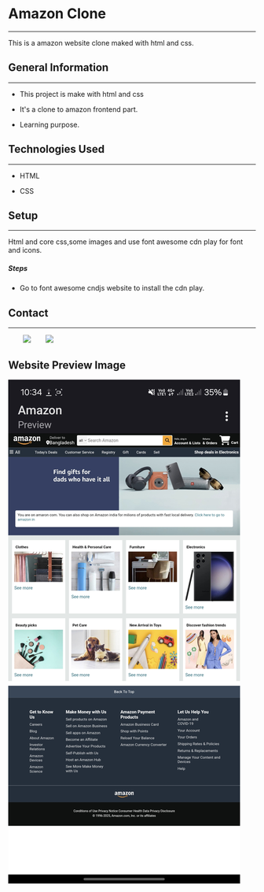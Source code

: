 <h1>Amazon Clone</h1>
<hr><p>This is a amazon website clone maked with html and css.</p><h2>General Information</h2>
<hr><ul>
<li>This project is make with html and css</li>
</ul><ul>
<li>It's a clone to amazon frontend part.</li>
</ul><ul>
<li>Learning purpose.</li>
</ul><h2>Technologies Used</h2>
<hr><ul>
<li>HTML</li>
</ul><ul>
<li>CSS</li>
</ul><h2>Setup</h2>
<hr><p>Html and core css,some images and use font awesome cdn play for font and icons.</p><h5>Steps</h5><ul>
<li>Go to font awesome cndjs website to install the cdn play.</li>
</ul><h2>Contact</h2>
<hr><p><span style="margin-right: 30px;"></span><a href="https://github.com/Abdullah-Junayed-290"><img target="_blank" src="https://cdn.jsdelivr.net/gh/devicons/devicon/icons/github/github-original.svg" style="width: 10%;"></a><span style="margin-right: 30px;"></span><a href="https://www.facebook.com/share/153TJpH3WV/"><img target="_blank" src="https://cdn.jsdelivr.net/gh/devicons/devicon/icons/facebook/facebook-original.svg" style="width: 10%;"></a></p>
<h2>Website Preview Image</h2>
<img src="./website_preview.jpg" />